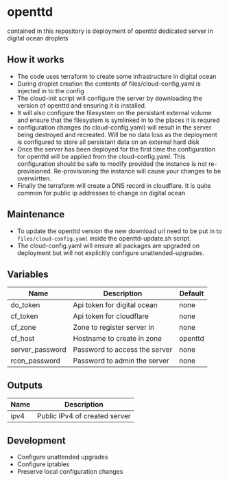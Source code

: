 # openttd

contained in this repository is deployment of openttd dedicated server in
digital ocean droplets

## How it works

- The code uses terraform to create some infrastructure in digital ocean
- During droplet creation the contents of files/cloud-config.yaml
  is injected in to the config
- The cloud-init script will configure the server by downloading the
  version of openttd and ensuring it is installed.
- It will also configure the filesystem on the persistant external volume
  and ensure that the filesystem is symlinked in to the places it is requred
- configuration changes (to cloud-config.yaml) will result in the server
  being destroyed and recreated. Will be no data loss as the deployment is
  configured to store all persistant data on an external hard disk
- Once the server has been deployed for the first time the configuration
  for openttd will be applied from the cloud-config.yaml. This configuration
  should be safe to modify provided the instance is not re-provisioned.
  Re-provisioning the instance will cause your changes to be overwirtten.
- Finally the terraform will create a DNS record in cloudflare.
  It is quite common for public ip addresses to change on digital ocean

## Maintenance

- To update the openttd version the new download url need to be put in to
  `files/cloud-config.yaml` inside the openttd-update.sh script.
- The cloud-config.yaml will ensure all packages are upgraded on deployment
  but will not explicitly configure unattended-upgrades. 

## Variables

| Name            | Description                   | Default |
|-----------------|-------------------------------|---------|
| do_token        | Api token for digital ocean   | none    |
| cf_token        | Api token for cloudflare      | none    |
| cf_zone         | Zone to register server in    | none    |
| cf_host         | Hostname to create in zone    | openttd |
| server_password | Password to access the server | none    |
| rcon_password   | Password to admin the server  | none    |

## Outputs

| Name     | Description                   |
|----------|-------------------------------|
| ipv4     | Public IPv4 of created server |

## Development 

- Configure unattended upgrades
- Configure iptables
- Preserve local configuration changes
